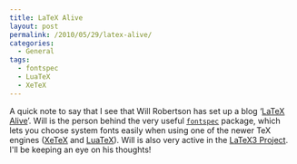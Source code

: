 ```yaml
---
title: LaTeX Alive
layout: post
permalink: /2010/05/29/latex-alive/
categories:
  - General
tags:
  - fontspec
  - LuaTeX
  - XeTeX
---
```

A quick note to say that I see that Will Robertson has set up a blog ‘[LaTeX Alive](http://latex-alive.tumblr.com/)’. Will is the person behind the very useful [`fontspec`](https://ctan.org/pkg/fontspec) package, which lets you choose system fonts easily when using one of the newer TeX engines ([XeTeX](http://scripts.sil.org/cms/scripts/page.php?site_id=nrsi&amp;id=xetex) and [LuaTeX](http://www.luatex.org/)). Will is also very active in the [LaTeX3 Project](http://test.latex-project.org/latex3.html). I'll be keeping an eye on his thoughts!
